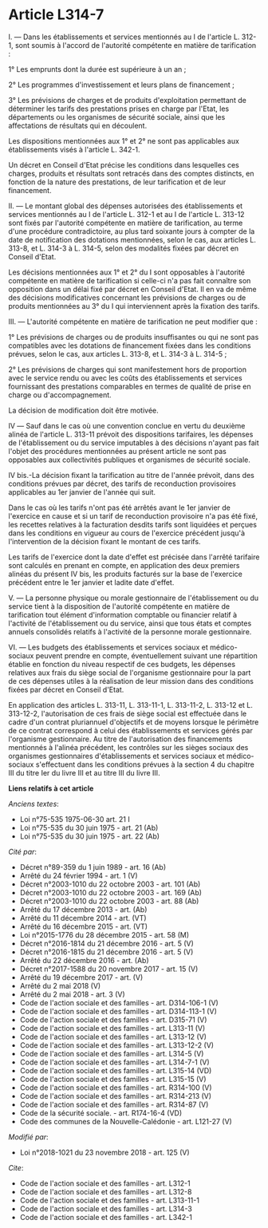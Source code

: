 # Article L314-7

I. ― Dans les établissements et services mentionnés au I de l'article L. 312-1, sont soumis à l'accord de l'autorité
compétente en matière de tarification :

1° Les emprunts dont la durée est supérieure à un an ;

2° Les programmes d'investissement et leurs plans de financement ;

3° Les prévisions de charges et de produits d'exploitation permettant de déterminer les tarifs des prestations prises en
charge par l'Etat, les départements ou les organismes de sécurité sociale, ainsi que les affectations de résultats qui en
découlent.

Les dispositions mentionnées aux 1° et 2° ne sont pas applicables aux établissements visés à l'article L. 342-1. 

Un décret en Conseil d'Etat précise les conditions dans lesquelles ces charges, produits et résultats sont retracés dans des
comptes distincts, en fonction de la nature des prestations, de leur tarification et de leur financement.

II. ― Le montant global des dépenses autorisées des établissements et services mentionnés au I de l'article L. 312-1 et au I
de l'article L. 313-12 sont fixés par l'autorité compétente en matière de tarification, au terme d'une procédure
contradictoire, au plus tard soixante jours à compter de la date de notification des dotations mentionnées, selon le cas, aux
articles L. 313-8, et L. 314-3 à L. 314-5, selon des modalités fixées par décret en Conseil d'Etat.

Les décisions mentionnées aux 1° et 2° du I sont opposables à l'autorité compétente en matière de tarification si celle-ci
n'a pas fait connaître son opposition dans un délai fixé par décret en Conseil d'Etat. Il en va de même des décisions
modificatives concernant les prévisions de charges ou de produits mentionnées au 3° du I qui interviennent après la fixation
des tarifs.

III. ― L'autorité compétente en matière de tarification ne peut modifier que :

1° Les prévisions de charges ou de produits insuffisantes ou qui ne sont pas compatibles avec les dotations de financement
fixées dans les conditions prévues, selon le cas, aux articles L. 313-8, et L. 314-3 à L. 314-5 ;

2° Les prévisions de charges qui sont manifestement hors de proportion avec le service rendu ou avec les coûts des
établissements et services fournissant des prestations comparables en termes de qualité de prise en charge ou
d'accompagnement.

La décision de modification doit être motivée.

IV ― Sauf dans le cas où une convention conclue en vertu du deuxième alinéa de l'article L. 313-11 prévoit des dispositions
tarifaires, les dépenses de l'établissement ou du service imputables à des décisions n'ayant pas fait l'objet des procédures
mentionnées au présent article ne sont pas opposables aux collectivités publiques et organismes de sécurité sociale.

IV bis.-La décision fixant la tarification au titre de l'année prévoit, dans des conditions prévues par décret, des tarifs de
reconduction provisoires applicables au 1er janvier de l'année qui suit.

Dans le cas où les tarifs n'ont pas été arrêtés avant le 1er janvier de l'exercice en cause et si un tarif de reconduction
provisoire n'a pas été fixé, les recettes relatives à la facturation desdits tarifs sont liquidées et perçues dans les
conditions en vigueur au cours de l'exercice précédent jusqu'à l'intervention de la décision fixant le montant de ces tarifs.

Les tarifs de l'exercice dont la date d'effet est précisée dans l'arrêté tarifaire sont calculés en prenant en compte, en
application des deux premiers alinéas du présent IV bis, les produits facturés sur la base de l'exercice précédent entre le
1er janvier et ladite date d'effet.

V. ― La personne physique ou morale gestionnaire de l'établissement ou du service tient à la disposition de l'autorité
compétente en matière de tarification tout élément d'information comptable ou financier relatif à l'activité de
l'établissement ou du service, ainsi que tous états et comptes annuels consolidés relatifs à l'activité de la personne morale
gestionnaire.

VI. ― Les budgets des établissements et services sociaux et médico-sociaux peuvent prendre en compte, éventuellement suivant
une répartition établie en fonction du niveau respectif de ces budgets, les dépenses relatives aux frais du siège social de
l'organisme gestionnaire pour la part de ces dépenses utiles à la réalisation de leur mission dans des conditions fixées par
décret en Conseil d'Etat.

En application des articles L. 313-11, L. 313-11-1, L. 313-11-2, L. 313-12 et L. 313-12-2, l'autorisation de ces frais de
siège social est effectuée dans le cadre d'un contrat pluriannuel d'objectifs et de moyens lorsque le périmètre de ce contrat
correspond à celui des établissements et services gérés par l'organisme gestionnaire. Au titre de l'autorisation des
financements mentionnés à l'alinéa précédent, les contrôles sur les sièges sociaux des organismes gestionnaires
d'établissements et services sociaux et médico-sociaux s'effectuent dans les conditions prévues à la section 4 du chapitre
III du titre Ier du livre III et au titre III du livre III.

**Liens relatifs à cet article**

_Anciens textes_:

  - Loi n°75-535 1975-06-30 art. 21 I
  - Loi n°75-535 du 30 juin 1975 - art. 21 (Ab)
  - Loi n°75-535 du 30 juin 1975 - art. 22 (Ab)

_Cité par_:

  - Décret n°89-359 du 1 juin 1989 - art. 16 (Ab)
  - Arrêté du 24 février 1994 - art. 1 (V)
  - Décret n°2003-1010 du 22 octobre 2003 - art. 101 (Ab)
  - Décret n°2003-1010 du 22 octobre 2003 - art. 169 (Ab)
  - Décret n°2003-1010 du 22 octobre 2003 - art. 88 (Ab)
  - Arrêté du 17 décembre 2013 - art. (Ab)
  - Arrêté du 11 décembre 2014 - art. (VT)
  - Arrêté du 16 décembre 2015 - art. (VT)
  - Loi n°2015-1776 du 28 décembre 2015 - art. 58 (M)
  - Décret n°2016-1814 du 21 décembre 2016 - art. 5 (V)
  - Décret n°2016-1815 du 21 décembre 2016 - art. 5 (V)
  - Arrêté du 22 décembre 2016 - art. (Ab)
  - Décret n°2017-1588 du 20 novembre 2017 - art. 15 (V)
  - Arrêté du 19 décembre 2017 - art. (V)
  - Arrêté du 2 mai 2018 (V)
  - Arrêté du 2 mai 2018 - art. 3 (V)
  - Code de l'action sociale et des familles - art. D314-106-1 (V)
  - Code de l'action sociale et des familles - art. D314-113-1 (V)
  - Code de l'action sociale et des familles - art. D315-71 (V)
  - Code de l'action sociale et des familles - art. L313-11 (V)
  - Code de l'action sociale et des familles - art. L313-12 (V)
  - Code de l'action sociale et des familles - art. L313-12-2 (V)
  - Code de l'action sociale et des familles - art. L314-5 (V)
  - Code de l'action sociale et des familles - art. L314-7-1 (V)
  - Code de l'action sociale et des familles - art. L315-14 (VD)
  - Code de l'action sociale et des familles - art. L315-15 (V)
  - Code de l'action sociale et des familles - art. R314-100 (V)
  - Code de l'action sociale et des familles - art. R314-213 (V)
  - Code de l'action sociale et des familles - art. R314-87 (V)
  - Code de la sécurité sociale. - art. R174-16-4 (VD)
  - Code des communes de la Nouvelle-Calédonie - art. L121-27 (V)

_Modifié par_:

  - Loi n°2018-1021 du 23 novembre 2018 - art. 125 (V)

_Cite_:

  - Code de l'action sociale et des familles - art. L312-1
  - Code de l'action sociale et des familles - art. L312-8
  - Code de l'action sociale et des familles - art. L313-11-1
  - Code de l'action sociale et des familles - art. L314-3
  - Code de l'action sociale et des familles - art. L342-1
